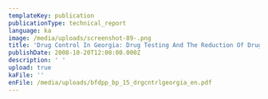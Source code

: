 ```yaml
---
templateKey: publication
publicationType: technical_report
language: ka
image: /media/uploads/screenshot-89-.png
title: 'Drug Control In Georgia: Drug Testing And The Reduction Of Drug Use?'
publishDate: 2008-10-20T12:00:00.000Z
description: ' '
upload: true
kaFile: ''
enFile: /media/uploads/bfdpp_bp_15_drgcntrlgeorgia_en.pdf
---
```


